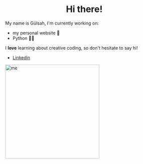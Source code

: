 <h1 align= "center"> Hi there!</h1>

My name is Gülsah, I'm currently working on:

- my personal website 🦦
- Python 👩‍💻

I **love** learning about creative coding, so don't hesitate to say hi!

- [Linkedin](https://www.linkedin.com/in/zahide-gulsah-durmaz/)

<img width="300" src="me.gif" alt="me" />